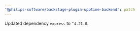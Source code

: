 ```yaml
---
'@philips-software/backstage-plugin-upptime-backend': patch
---
```


Updated dependency `express` to `^4.21.0`.
